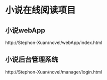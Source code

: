 # 小说在线阅读项目
## 小说webApp

http://Stephon-Xuan/novel/webApp/index.html

## 小说后台管理系统

http://Stephon-Xuan/novel/manager/login.html
